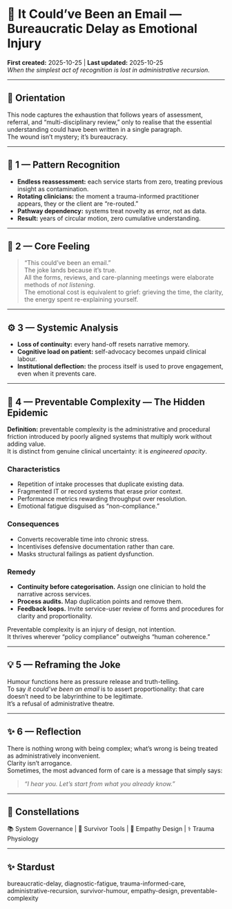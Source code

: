 # 📧 It Could’ve Been an Email — Bureaucratic Delay as Emotional Injury  
**First created:** 2025-10-25 | **Last updated:** 2025-10-25  
*When the simplest act of recognition is lost in administrative recursion.*

---

## 🌱 Orientation  
This node captures the exhaustion that follows years of assessment, referral, and “multi-disciplinary review,” only to realise that the essential understanding could have been written in a single paragraph.  
The wound isn’t mystery; it’s bureaucracy.

---

## 🧩 1 — Pattern Recognition  
- **Endless reassessment:** each service starts from zero, treating previous insight as contamination.  
- **Rotating clinicians:** the moment a trauma-informed practitioner appears, they or the client are “re-routed.”  
- **Pathway dependency:** systems treat novelty as error, not as data.  
- **Result:** years of circular motion, zero cumulative understanding.

---

## 💬 2 — Core Feeling  
> “This could’ve been an email.”  
The joke lands because it’s true.  
All the forms, reviews, and care-planning meetings were elaborate methods of *not listening*.  
The emotional cost is equivalent to grief: grieving the time, the clarity, the energy spent re-explaining yourself.

---

## ⚙️ 3 — Systemic Analysis  
- **Loss of continuity:** every hand-off resets narrative memory.  
- **Cognitive load on patient:** self-advocacy becomes unpaid clinical labour.  
- **Institutional deflection:** the process itself is used to prove engagement, even when it prevents care.  

---

## 🧩 4 — Preventable Complexity — The Hidden Epidemic  
**Definition:** preventable complexity is the administrative and procedural friction introduced by poorly aligned systems that multiply work without adding value.  
It is distinct from genuine clinical uncertainty: it is *engineered opacity*.  

### Characteristics  
- Repetition of intake processes that duplicate existing data.  
- Fragmented IT or record systems that erase prior context.  
- Performance metrics rewarding throughput over resolution.  
- Emotional fatigue disguised as “non-compliance.”  

### Consequences  
- Converts recoverable time into chronic stress.  
- Incentivises defensive documentation rather than care.  
- Masks structural failings as patient dysfunction.  

### Remedy  
- **Continuity before categorisation.** Assign one clinician to hold the narrative across services.  
- **Process audits.** Map duplication points and remove them.  
- **Feedback loops.** Invite service-user review of forms and procedures for clarity and proportionality.  

Preventable complexity is an injury of design, not intention.  
It thrives wherever “policy compliance” outweighs “human coherence.”

---

## 💡 5 — Reframing the Joke  
Humour functions here as pressure release and truth-telling.  
To say *it could’ve been an email* is to assert proportionality: that care doesn’t need to be labyrinthine to be legitimate.  
It’s a refusal of administrative theatre.

---

## ✨ 6 — Reflection  
There is nothing wrong with being complex; what’s wrong is being treated as administratively inconvenient.  
Clarity isn’t arrogance.  
Sometimes, the most advanced form of care is a message that simply says:  
> *“I hear you. Let’s start from what you already know.”*

---

## 🌌 Constellations  
📚 System Governance | 🧠 Survivor Tools | 🌿 Empathy Design | ⚕️ Trauma Physiology  

---

## ✨ Stardust  
bureaucratic-delay, diagnostic-fatigue, trauma-informed-care, administrative-recursion, survivor-humour, empathy-design, preventable-complexity
